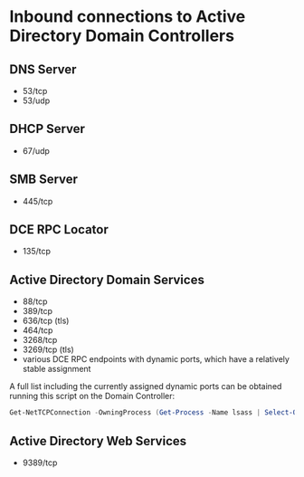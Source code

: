 
Inbound connections to Active Directory Domain Controllers
==========================================================

## DNS Server
  * 53/tcp
  * 53/udp

## DHCP Server
  * 67/udp 

## SMB Server
  * 445/tcp

## DCE RPC Locator
  * 135/tcp

## Active Directory Domain Services
  * 88/tcp
  * 389/tcp
  * 636/tcp (tls)
  * 464/tcp
  * 3268/tcp
  * 3269/tcp (tls)
  * various DCE RPC endpoints with dynamic ports, which have a relatively stable assignment

A full list including the currently assigned dynamic ports can be obtained running this script on the Domain Controller:
``` powershell
Get-NetTCPConnection -OwningProcess (Get-Process -Name lsass | Select-Object -ExpandProperty Id) -State Listen | Select-Object -ExpandProperty LocalPort | Sort-Object -Unique
```

## Active Directory Web Services
  * 9389/tcp
